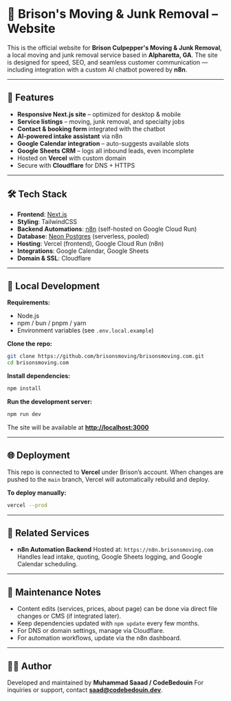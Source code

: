 # 🚚 Brison's Moving & Junk Removal – Website

This is the official website for **Brison Culpepper's Moving & Junk Removal**, a local moving and junk removal service based in **Alpharetta, GA**.
The site is designed for speed, SEO, and seamless customer communication — including integration with a custom AI chatbot powered by **n8n**.

---

## 🌟 Features

* **Responsive Next.js site** – optimized for desktop & mobile
* **Service listings** – moving, junk removal, and specialty jobs
* **Contact & booking form** integrated with the chatbot
* **AI-powered intake assistant** via n8n
* **Google Calendar integration** – auto-suggests available slots
* **Google Sheets CRM** – logs all inbound leads, even incomplete
* Hosted on **Vercel** with custom domain
* Secure with **Cloudflare** for DNS + HTTPS

---

## 🛠 Tech Stack

* **Frontend**: [Next.js](https://nextjs.org/)
* **Styling**: TailwindCSS
* **Backend Automations**: [n8n](https://n8n.io/) (self-hosted on Google Cloud Run)
* **Database**: [Neon Postgres](https://neon.tech/) (serverless, pooled)
* **Hosting**: Vercel (frontend), Google Cloud Run (n8n)
* **Integrations**: Google Calendar, Google Sheets
* **Domain & SSL**: Cloudflare

---

## 🚀 Local Development

**Requirements:**

* Node.js
* npm / bun / pnpm / yarn
* Environment variables (see `.env.local.example`)

**Clone the repo:**

```bash
git clone https://github.com/brisonsmoving/brisonsmoving.com.git
cd brisonsmoving.com
```

**Install dependencies:**

```bash
npm install
```

**Run the development server:**

```bash
npm run dev
```

The site will be available at **[http://localhost:3000](http://localhost:3000)**

---

## 🌐 Deployment

This repo is connected to **Vercel** under Brison’s account.
When changes are pushed to the `main` branch, Vercel will automatically rebuild and deploy.

**To deploy manually:**

```bash
vercel --prod
```

---

## 🔗 Related Services

* **n8n Automation Backend**
  Hosted at: `https://n8n.brisonsmoving.com`
  Handles lead intake, quoting, Google Sheets logging, and Google Calendar scheduling.

---

## 📌 Maintenance Notes

* Content edits (services, prices, about page) can be done via direct file changes or CMS (if integrated later).
* Keep dependencies updated with `npm update` every few months.
* For DNS or domain settings, manage via Cloudflare.
* For automation workflows, update via the n8n dashboard.

---

## 🧑‍💻 Author

Developed and maintained by **Muhammad Saaad / CodeBedouin**
For inquiries or support, contact **saad@codebedouin.dev**.
